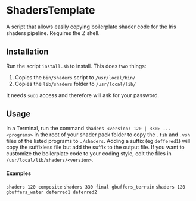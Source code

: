# ShadersTemplate

A script that allows easily copying boilerplate shader code for the Iris shaders pipeline. Requires the Z shell.

## Installation

Run the script `install.sh` to install. This does two things:

1. Copies the `bin/shaders` script to `/usr/local/bin/`
2. Copies the `lib/shaders` folder to `/usr/local/lib/`

It needs `sudo` access and therefore will ask for your password.

## Usage

In a Terminal, run the command `shaders <version: 120 | 330> ...<programs>` in the root of your shader pack folder to copy the `.fsh` and `.vsh` files of the listed programs to `./shaders`. Adding a suffix (eg `deffered1`) will copy the suffixless file but add the suffix to the output file. If you want to customize the boilerplate code to your coding style, edit the files in `/usr/local/lib/shaders/<version>`.

#### Examples

`shaders 120 composite`
`shaders 330 final gbuffers_terrain`
`shaders 120 gbuffers_water deferred1 deferred2`